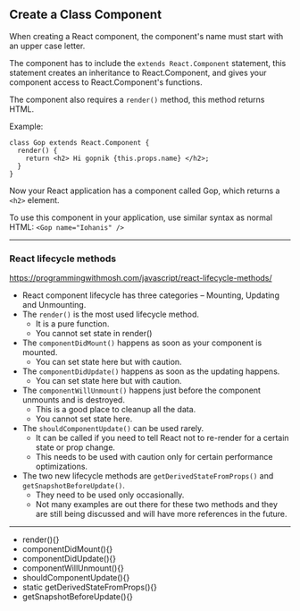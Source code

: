 ## Create a Class Component
When creating a React component, the component's name must start with an upper case letter.

The component has to include the `extends React.Component` statement, this statement creates an inheritance to React.Component, and gives your component access to React.Component's functions.

The component also requires a `render()` method, this method returns HTML.

Example:
```flow js
class Gop extends React.Component {
  render() {
    return <h2> Hi gopnik {this.props.name} </h2>;
  }
}
```
Now your React application has a component called Gop, which returns a `<h2>` element.

To use this component in your application, use similar syntax as normal HTML: `<Gop name="Iohanis" />`

---

### React lifecycle methods
https://programmingwithmosh.com/javascript/react-lifecycle-methods/

- React component lifecycle has three categories – Mounting, Updating and Unmounting.
- The `render()` is the most used lifecycle method.
  - It is a pure function.
  - You cannot set state in render()
- The `componentDidMount()` happens as soon as your component is mounted.
  - You can set state here but with caution.
- The `componentDidUpdate()` happens as soon as the updating happens.
  - You can set state here but with caution.
- The `componentWillUnmount()` happens just before the component unmounts and is destroyed.
  - This is a good place to cleanup all the data.
  - You cannot set state here.
- The `shouldComponentUpdate()` can be used rarely.
  - It can be called if you need to tell React not to re-render for a certain state or prop change.
  - This needs to be used with caution only for certain performance optimizations.
- The two new lifecycle methods are `getDerivedStateFromProps()` and `getSnapshotBeforeUpdate()`.
  - They need to be used only occasionally.
  - Not many examples are out there for these two methods and they are still being discussed and will have more references in the future.
---
- render(){}
- componentDidMount(){}
- componentDidUpdate(){}
- componentWillUnmount(){}
- shouldComponentUpdate(){}
- static getDerivedStateFromProps(){}
- getSnapshotBeforeUpdate(){}
